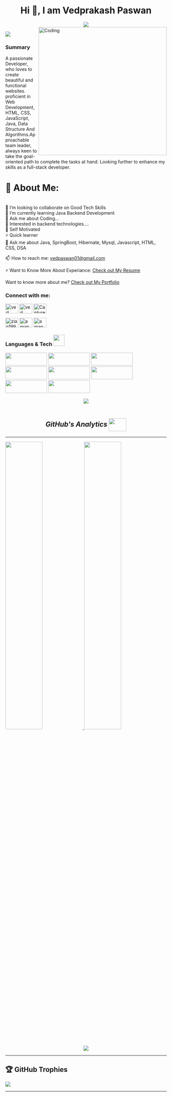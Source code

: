 <h1 align="center">Hi 👋, I am Vedprakash Paswan</h1>
<div align="center">
 <img src="https://readme-typing-svg.herokuapp.com/?lines=Full+Stack+Developer;Java+Backend+Developer;Web+Developer;Quick+learner;Self+Motivated;Problem+Solver;&color=teal&center=true" />
</div>

<img align="right" alt="Coding" width="400" src="https://user-images.githubusercontent.com/102204260/192700068-98ad5312-13c4-49ba-bc0a-d3de1fb9d5fb.gif">

[![](https://visitcount.itsvg.in/api?id=Vedpaswan01&icon=2&color=0)](https://visitcount.itsvg.in)
### Summary
A passionate Developer, who loves to create beautiful and functional websites. proficient in Web Development, HTML, CSS, JavaScript, Java, Data Structure And Algorithms.Approachable team leader, always keen to take the goal-oriented path to complete the tasks at hand. Looking further to enhance my skills as a full-stack developer.


# 💫 About Me:
<br>
👯 I’m looking to collaborate on Good Tech Skills<br>
🌱 I’m currently learning Java Backend Development<br>
💬 Ask me about Coding...<br>
👯 Interested in backend technologies....<br>
👯 Self Motivated<br>
⚡ Quick learner<br>
💬 Ask me about Java, SpringBoot, Hibernate, Mysql, Javascript, HTML, CSS, DSA<br>

📫 How to reach me: vedpaswan01@gmail.com <br>

⚡ Want to Know More About Experiance: [Check out My Resume](https://drive.google.com/file/d/1sf5JkcwingAln2rLzN_Pb4Z32oieW7MD/view?usp=sharing)<br>

Want to know more about me? [Check out My Portfolio](https://vedpaswan01.github.io/)

<h3 align="left">Connect with me:</h3>
<p align="left">
<a href="https://twitter.com/ved_paswan" target="blank"><img align="center" src="https://raw.githubusercontent.com/rahuldkjain/github-profile-readme-generator/master/src/images/icons/Social/twitter.svg" alt="ved" height="30" width="40" /></a>
<a href="https://www.linkedin.com/in/vedprakash97/" target="blank"><img align="center" src="https://raw.githubusercontent.com/rahuldkjain/github-profile-readme-generator/master/src/images/icons/Social/linked-in-alt.svg" alt="ved" height="30" width="40" /></a>
<a href="https://vedpaswan01.github.io/" target="blank"><img  align="center" src="https://www.nicepng.com/png/full/154-1545276_portfolio-icon-circle.png" alt="Capture1" border="0"   height="30" width="40"/></a>

<!-- <a href="https://www.facebook.com/vedpaswan7" target="blank"><img align="center" src="https://raw.githubusercontent.com/rahuldkjain/github-profile-readme-generator/master/src/images/icons/Social/facebook.svg" alt="https://www.facebook.com/" height="30" width="40" /></a> -->
<!-- <a href="https://www.instagram.com/vedpaswan01/" target="blank"><img align="center" src="https://raw.githubusercontent.com/rahuldkjain/github-profile-readme-generator/master/src/images/icons/Social/instagram.svg" alt="aman_7461" height="30" width="40" /></a> -->
 
 

 
<a href="https://www.codechef.com/users/vedpaswan01" target="blank"><img align="center" src="https://cdn.jsdelivr.net/npm/simple-icons@3.1.0/icons/codechef.svg" alt="zian1998" height="30" width="40" /></a>
<a href="https://www.hackerrank.com/vedpaswan01" target="blank"><img align="center" src="https://raw.githubusercontent.com/rahuldkjain/github-profile-readme-generator/master/src/images/icons/Social/hackerrank.svg" alt="amanyadav6750" height="30" width="40" /></a>
<a href="https://leetcode.com/vedprakash_paswan/" target="blank"><img align="center" src="https://raw.githubusercontent.com/rahuldkjain/github-profile-readme-generator/master/src/images/icons/Social/leet-code.svg" alt="amanyadav6750" height="30" width="40" /></a>

</p>

 
</p>




<h3>Languages & Tech <img src="https://camo.githubusercontent.com/beb64ff21c883e318e4f5db5231c2ba4175705bea1c9249e82a41ab375db4f75/68747470733a2f2f6d65646961322e67697068792e636f6d2f6d656469612f51737347456d706b79454f684243623765312f67697068792e6769663f6369643d656366303565343761306e336769316266716e74716d6f62386739616964316f796a327772336473336d67373030626c267269643d67697068792e676966" width="35"/></h3> 

<p>
<img src="https://img.shields.io/badge/HTML5-E34F26?style=for-the-badge&logo=html5&logoColor=white" width="130px" height="40px"/> <img src="https://img.shields.io/badge/CSS3-1572B6?style=for-the-badge&logo=css3&logoColor=white" width="130px" height="40px"/>
<img src="https://img.shields.io/badge/JavaScript-323330?style=for-the-badge&logo=javascript&logoColor=F7DF1E" width="130px" height="40px"/>
<img src="https://img.shields.io/badge/Node.js-339933?style=for-the-badge&logo=nodedotjs&logoColor=white" width="130px" height="40px"/>
<img src="https://img.shields.io/badge/java-%23ED8B00.svg?style=for-the-badge&logo=java&logoColor=white" width="130px" height="40px"/>
<img src="https://img.shields.io/badge/spring-%236DB33F.svg?style=for-the-badge&logo=spring&logoColor=white" width="130px" height="40px"/>
<img src="https://img.shields.io/badge/mysql-%2300f.svg?style=for-the-badge&logo=mysql&logoColor=white" width="130px" height="40px"/>
<img src="https://img.shields.io/badge/github-%23121011.svg?style=for-the-badge&logo=github&logoColor=white" width="130px" height="40px"/>

</p>

<p  align="center">
<img src="https://user-images.githubusercontent.com/73097560/115834477-dbab4500-a447-11eb-908a-139a6edaec5c.gif">                  
<br>
<br/>

<h2 align="center" margin-top="20px"><i>GitHub's Analytics <img align="center" height="40" width="55" src="https://media1.giphy.com/media/3oiaLa13GUehTbgDfs/giphy.gif" /></i></h2>
<hr>
<p align="left">
<a href="https://github.com/Vedpswan01">
  <img width="48%" src="https://github-readme-streak-stats.herokuapp.com?user=Vedpaswan01&theme=github-dark-blue&date_format=j%20M%5B%20Y%5D"/>
  <img width="48%" src="https://github-readme-stats-eight-theta.vercel.app/api/top-langs/?username=Vedpaswan01&layout=compact&langs_count=8&theme=algolia"/>
  <p align="center">
  <img src="https://github-readme-stats-eight-theta.vercel.app/api?username=Vedpaswan01&show_icons=true&theme=algolia&include_all_commits=true&count_private=true" /></p>
</a>
</p>
<hr>


## 🏆 GitHub Trophies
![](https://github-profile-trophy.vercel.app/?username=Vedpaswan01&theme=darkhub&no-frame=false&no-bg=false&margin-w=4)

---

